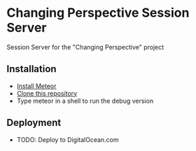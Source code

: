 # Changing Perspective Session Server

Session Server for the "Changing Perspective" project

## Installation

* [Install Meteor](https://www.meteor.com/)
* [Clone this repository](https://github.com/Vejron/CpSessionServer.git)
* Type meteor in a shell to run the debug version

## Deployment

* TODO: Deploy to DigitalOcean.com
